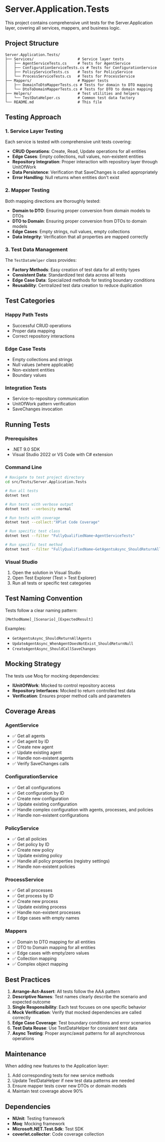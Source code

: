 # Server.Application.Tests

This project contains comprehensive unit tests for the Server.Application layer, covering all services, mappers, and business logic.

## Project Structure

```
Server.Application.Tests/
├── Services/                    # Service layer tests
│   ├── AgentServiceTests.cs     # Tests for AgentService
│   ├── ConfigurationServiceTests.cs # Tests for ConfigurationService
│   ├── PolicyServiceTests.cs    # Tests for PolicyService
│   └── ProcessServiceTests.cs   # Tests for ProcessService
├── Mappers/                     # Mapper tests
│   ├── DomainToDtoMapperTests.cs # Tests for domain to DTO mapping
│   └── DtoToDomainMapperTests.cs # Tests for DTO to domain mapping
├── Helpers/                     # Test utilities and helpers
│   └── TestDataHelper.cs        # Common test data factory
└── README.md                    # This file
```

## Testing Approach

### 1. Service Layer Testing
Each service is tested with comprehensive unit tests covering:
- **CRUD Operations**: Create, Read, Update operations for all entities
- **Edge Cases**: Empty collections, null values, non-existent entities
- **Repository Integration**: Proper interaction with repository layer through UnitOfWork
- **Data Persistence**: Verification that SaveChanges is called appropriately
- **Error Handling**: Null returns when entities don't exist

### 2. Mapper Testing
Both mapping directions are thoroughly tested:
- **Domain to DTO**: Ensuring proper conversion from domain models to DTOs
- **DTO to Domain**: Ensuring proper conversion from DTOs to domain models
- **Edge Cases**: Empty strings, null values, empty collections
- **Data Integrity**: Verification that all properties are mapped correctly

### 3. Test Data Management
The `TestDataHelper` class provides:
- **Factory Methods**: Easy creation of test data for all entity types
- **Consistent Data**: Standardized test data across all tests
- **Edge Case Data**: Specialized methods for testing boundary conditions
- **Reusability**: Centralized test data creation to reduce duplication

## Test Categories

### Happy Path Tests
- Successful CRUD operations
- Proper data mapping
- Correct repository interactions

### Edge Case Tests
- Empty collections and strings
- Null values (where applicable)
- Non-existent entities
- Boundary values

### Integration Tests
- Service-to-repository communication
- UnitOfWork pattern verification
- SaveChanges invocation

## Running Tests

### Prerequisites
- .NET 9.0 SDK
- Visual Studio 2022 or VS Code with C# extension

### Command Line
```bash
# Navigate to test project directory
cd src/Tests/Server.Application.Tests

# Run all tests
dotnet test

# Run tests with verbose output
dotnet test --verbosity normal

# Run tests with coverage
dotnet test --collect:"XPlat Code Coverage"

# Run specific test class
dotnet test --filter "FullyQualifiedName~AgentServiceTests"

# Run specific test method
dotnet test --filter "FullyQualifiedName~GetAgentsAsync_ShouldReturnAllAgents"
```

### Visual Studio
1. Open the solution in Visual Studio
2. Open Test Explorer (Test > Test Explorer)
3. Run all tests or specific test categories

## Test Naming Convention

Tests follow a clear naming pattern:
```
[MethodName]_[Scenario]_[ExpectedResult]
```

Examples:
- `GetAgentsAsync_ShouldReturnAllAgents`
- `UpdateAgentAsync_WhenAgentDoesNotExist_ShouldReturnNull`
- `CreateAgentAsync_ShouldCallSaveChanges`

## Mocking Strategy

The tests use Moq for mocking dependencies:
- **IUnitOfWork**: Mocked to control repository access
- **Repository Interfaces**: Mocked to return controlled test data
- **Verification**: Ensures proper method calls and parameters

## Coverage Areas

### AgentService
- ✅ Get all agents
- ✅ Get agent by ID
- ✅ Create new agent
- ✅ Update existing agent
- ✅ Handle non-existent agents
- ✅ Verify SaveChanges calls

### ConfigurationService
- ✅ Get all configurations
- ✅ Get configuration by ID
- ✅ Create new configuration
- ✅ Update existing configuration
- ✅ Handle complex configuration with agents, processes, and policies
- ✅ Handle non-existent configurations

### PolicyService
- ✅ Get all policies
- ✅ Get policy by ID
- ✅ Create new policy
- ✅ Update existing policy
- ✅ Handle all policy properties (registry settings)
- ✅ Handle non-existent policies

### ProcessService
- ✅ Get all processes
- ✅ Get process by ID
- ✅ Create new process
- ✅ Update existing process
- ✅ Handle non-existent processes
- ✅ Edge cases with empty names

### Mappers
- ✅ Domain to DTO mapping for all entities
- ✅ DTO to Domain mapping for all entities
- ✅ Edge cases with empty/zero values
- ✅ Collection mapping
- ✅ Complex object mapping

## Best Practices

1. **Arrange-Act-Assert**: All tests follow the AAA pattern
2. **Descriptive Names**: Test names clearly describe the scenario and expected outcome
3. **Single Responsibility**: Each test focuses on one specific behavior
4. **Mock Verification**: Verify that mocked dependencies are called correctly
5. **Edge Case Coverage**: Test boundary conditions and error scenarios
6. **Test Data Reuse**: Use TestDataHelper for consistent test data
7. **Async Testing**: Proper async/await patterns for all asynchronous operations

## Maintenance

When adding new features to the Application layer:
1. Add corresponding tests for new service methods
2. Update TestDataHelper if new test data patterns are needed
3. Ensure mapper tests cover new DTOs or domain models
4. Maintain test coverage above 90%

## Dependencies

- **NUnit**: Testing framework
- **Moq**: Mocking framework
- **Microsoft.NET.Test.Sdk**: Test SDK
- **coverlet.collector**: Code coverage collection 